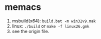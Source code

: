 # memacs
1. msbuild(x64):
`build.bat -m win32v9.mak`
2. linux:
`./build` or `make -f linux26.gmk`
3. see the origin file.
